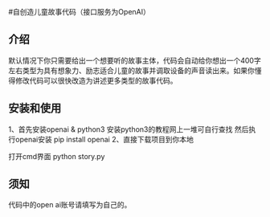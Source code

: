#自创造儿童故事代码（接口服务为OpenAI）

## 介绍
默认情况下你只需要给出一个想要听的故事主体，代码会自动给你想出一个400字左右类型为具有想象力、励志适合儿童的故事并调取设备的声音读出来。如果你懂得修改代码可以很快改造为讲述更多类型的故事代码。


## 安装和使用
1、首先安装openai & python3
安装python3的教程网上一堆可自行查找
然后执行openai安装
pip install openai
2、直接下载项目到你本地

打开cmd界面
python story.py
## 须知

代码中的open ai账号请填写为自己的。
